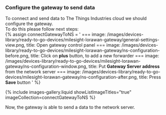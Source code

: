 ### Configure the gateway to send data

To connect and send data to The Things Industries cloud we should configure the gateway.  
To do this please follow next steps:  
{% assign connectGatewayToNS = '
    ===
        image: /images/devices-library/ready-to-go-devices/milesight-lorawan-gateway/general-settings-view.png,
        title: Open gateway control panel 
    ===
        image: /images/devices-library/ready-to-go-devices/milesight-lorawan-gateway/ns-configuration-before.png,
        title: Click on <b>plus</b> button, to add a new forwarder
    ===
        image: /images/devices-library/ready-to-go-devices/milesight-lorawan-gateway/ns-configuration-window.png,
        title: Put <b>Gateway Server address</b> from the network server
    ===
        image: /images/devices-library/ready-to-go-devices/milesight-lorawan-gateway/ns-configuration-after.png,
        title: Press <b>Save</b> button
'
%}

{% include images-gallery.liquid showListImageTitles="true" imageCollection=connectGatewayToNS %}

Now, the gateway is able to send a data to the network server.  
